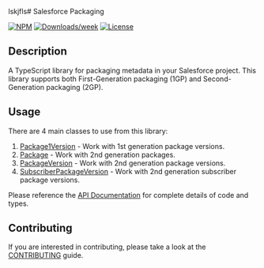 lskjfls# Salesforce Packaging

[![NPM](https://img.shields.io/npm/v/@salesforce/packaging.svg?label=@salesforce/packaging)](https://www.npmjs.com/package/@salesforce/packaging) [![Downloads/week](https://img.shields.io/npm/dw/@salesforce/packaging.svg)](https://npmjs.org/package/@salesforce/packaging) [![License](https://img.shields.io/badge/License-BSD%203--Clause-brightgreen.svg)](https://raw.githubusercontent.com/forcedotcom/packaging/main/LICENSE.txt)

## Description

A TypeScript library for packaging metadata in your Salesforce project. This library supports both First-Generation packaging (1GP) and Second-Generation packaging (2GP).

## Usage

There are 4 main classes to use from this library:

1. [Package1Version](https://forcedotcom.github.io/packaging/classes/package1_package1Version.Package1Version.html) - Work with 1st generation package versions.
1. [Package](https://forcedotcom.github.io/packaging/classes/package_package.Package.html) - Work with 2nd generation packages.
1. [PackageVersion](https://forcedotcom.github.io/packaging/classes/package_packageVersion.PackageVersion.html) - Work with 2nd generation package versions.
1. [SubscriberPackageVersion](https://forcedotcom.github.io/packaging/classes/package_subscriberPackageVersion.SubscriberPackageVersion.html) - Work with 2nd generation subscriber package versions.

Please reference the [API Documentation](https://forcedotcom.github.io/packaging/) for complete details of code and types.

## Contributing

If you are interested in contributing, please take a look at the [CONTRIBUTING](CONTRIBUTING.md) guide.
